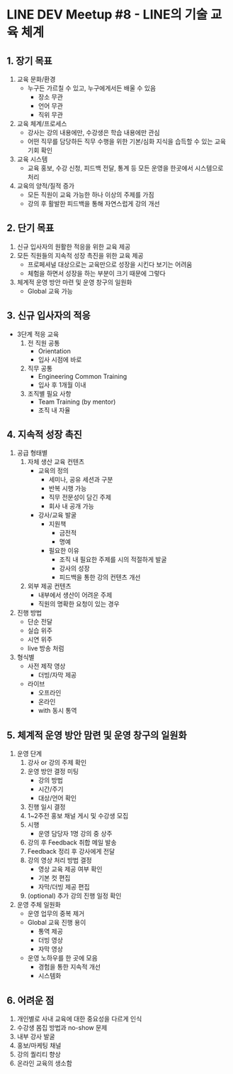 # LINE DEV Meetup #8 - LINE의 기술 교육 체계

## 1. 장기 목표

1. 교육 문화/환경
   - 누구든 가르칠 수 있고, 누구에게서든 배울 수 있음
     - 장소 무관
     - 언어 무관
     - 직위 무관
2. 교육 체계/프로세스
   - 강사는 강의 내용에만, 수강생은 학습 내용에만 관심
   - 어떤 직무를 담당하든 직무 수행을 위한 기본/심화 지식을 습득할 수 있는 교육 기회 확인
3. 교육 시스템
   - 교육 홍보, 수강 신청, 피드백 전달, 통계 등 모든 운영을 한곳에서 시스템으로 처리
4. 교육의 양적/질적 증가
   - 모든 직원이 교육 가능한 하나 이상의 주제를 가짐
   - 강의 후 활발한 피드백을 통해 자연스럽게 강의 개선

## 2. 단기 목표

1. 신규 입사자의 원활한 적응을 위한 교육 제공
2. 모든 직원들의 지속적 성장 촉진을 위한 교육 제공
   - 프로페셔널 대상으로는 교육만으로 성장을 시킨다 보기는 어려움
   - 체험을 하면서 성장을 하는 부분이 크기 때문에 그렇다
3. 체계적 운영 방안 마련 및 운영 창구의 일원화
   - Global 교육 가능

## 3. 신규 입사자의 적응

- 3단계 적응 교육
  1. 전 직원 공통
     - Orientation
     - 입사 시점에 바로
  2. 직무 공통
     - Engineering Common Training
     - 입사 후 1개월 이내
  3. 조직별 필요 사항
     - Team Training (by mentor)
     - 조직 내 자율

## 4. 지속적 성장 촉진

1. 공급 형태별
   1. 자체 생산 교육 컨텐츠
      - 교육의 정의
        - 세미나, 공유 세션과 구분
        - 반복 시행 가능
        - 직무 전문성이 담긴 주제
        - 회사 내 공개 가능
      - 강사/교육 발굴
        - 지원책
          - 금전적
          - 명예
        - 필요한 이유
          - 조직 내 필요한 주제를 시의 적절하게 발굴
          - 강사의 성장
          - 피드백을 통한 강의 컨텐츠 개선
   2. 외부 제공 컨텐츠
      - 내부에서 생산이 어려운 주제
      - 직원의 명확한 요청이 있는 경우
2. 진행 방법
   - 단순 전달
   - 실습 위주
   - 시연 위주
   - live 방송 처럼
3. 형식별
   - 사전 제작 영상
     - 더빙/자막 제공
   - 라이브
     - 오프라인
     - 온라인
     - with 동시 통역

## 5. 체계적 운영 방안 맘련 및 운영 창구의 일원화

1. 운영 단계
   1. 강사 or 강의 주제 확인
   2. 운영 방안 결정 미팅
      - 강의 방법
      - 시간/주기
      - 대상/언어 확인
   3. 진행 일시 결정
   4. 1~2주전 홍보 채널 게시 및 수강생 모집
   5. 시행
      - 운영 담당자 1명 강의 중 상주
   6. 강의 후 Feedback 취합 메일 발송
   7. Feedback 정리 후 강사에게 전달
   8. 강의 영상 처리 방법 결정
      - 영상 교육 제공 여부 확인
      - 기본 컷 편집
      - 자막/더빙 제공 편집
   9. (optional) 추가 강의 진행 일정 확인
2. 운영 주체 일원화
   - 운영 업무의 중복 제거
   - Global 교육 진행 용이
     - 통역 제공
     - 더빙 영상
     - 자막 영상
   - 운영 노하우를 한 곳에 모음
     - 경험을 통한 지속적 개선
     - 시스템화

## 6. 어려운 점

1. 개인별로 사내 교육에 대한 중요성을 다르게 인식
2. 수강생 몸집 방법과 no-show 문제
3. 내부 강사 발굴
4. 홍보/마케팅 채널
5. 강의 퀄리티 향상
6. 온라인 교육의 생소함

